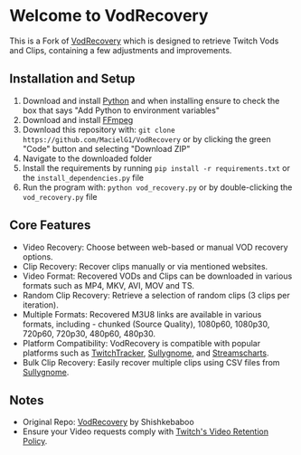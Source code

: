 # Welcome to VodRecovery

This is a Fork of [VodRecovery](https://github.com/Shishkebaboo/VodRecovery) which is designed to retrieve Twitch Vods and Clips, containing a few adjustments and improvements.

## Installation and Setup

1. Download and install [Python](https://www.python.org/downloads/) and when installing ensure to check the box that says "Add Python to environment variables"
2. Download and install [FFmpeg](https://ffmpeg.org/download.html)
3. Download this repository with: `git clone https://github.com/MacielG1/VodRecovery` or by clicking the green "Code" button and selecting "Download ZIP"
4. Navigate to the downloaded folder
5. Install the requirements by running `pip install -r requirements.txt` or the `install_dependencies.py` file
6. Run the program with: `python vod_recovery.py` or by double-clicking the `vod_recovery.py` file

## Core Features

- Video Recovery: Choose between web-based or manual VOD recovery options.
- Clip Recovery: Recover clips manually or via mentioned websites.
- Video Format: Recovered VODs and Clips can be downloaded in various formats such as MP4, MKV, AVI, MOV and TS.
- Random Clip Recovery: Retrieve a selection of random clips (3 clips per iteration).
- Multiple Formats: Recovered M3U8 links are available in various formats, including - chunked (Source Quality), 1080p60, 1080p30, 720p60, 720p30, 480p60, 480p30.
- Platform Compatibility: VodRecovery is compatible with popular platforms such as [TwitchTracker](https://twitchtracker.com/), [Sullygnome](https://sullygnome.com/), and [Streamscharts](https://streamscharts.com/).
- Bulk Clip Recovery: Easily recover multiple clips using CSV files from [Sullygnome](https://sullygnome.com/).

## Notes

- Original Repo: [VodRecovery](https://github.com/Shishkebaboo/VodRecovery) by Shishkebaboo
- Ensure your Video requests comply with [Twitch's Video Retention Policy](https://help.twitch.tv/s/article/video-on-demand).
